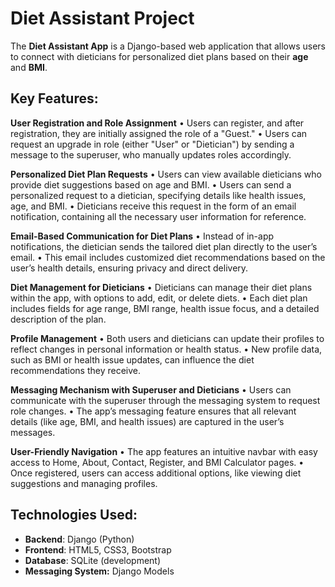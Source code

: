 # Diet Assistant Project
The **Diet Assistant App** is a Django-based web application that allows users to connect with dieticians for personalized diet plans based on their **age** and **BMI**.

## Key Features:
  **User Registration and Role Assignment**
  • Users can register, and after registration, they are initially assigned the role of a "Guest."
  • Users can request an upgrade in role (either "User" or "Dietician") by sending a message to the superuser, who manually updates roles accordingly.

  **Personalized Diet Plan Requests**
  • Users can view available dieticians who provide diet suggestions based on age and BMI.
  • Users can send a personalized request to a dietician, specifying details like health issues, age, and BMI.
  • Dieticians receive this request in the form of an email notification, containing all the necessary user information for reference.
  
  **Email-Based Communication for Diet Plans**
  • Instead of in-app notifications, the dietician sends the tailored diet plan directly to the user’s email.
  • This email includes customized diet recommendations based on the user’s health details, ensuring privacy and direct delivery.
  
  **Diet Management for Dieticians**
  • Dieticians can manage their diet plans within the app, with options to add, edit, or delete diets.
  • Each diet plan includes fields for age range, BMI range, health issue focus, and a detailed description of the plan.
  
  **Profile Management**
  • Both users and dieticians can update their profiles to reflect changes in personal information or health status.
  • New profile data, such as BMI or health issue updates, can influence the diet recommendations they receive.
  
  **Messaging Mechanism with Superuser and Dieticians**
  • Users can communicate with the superuser through the messaging system to request role changes.
  • The app’s messaging feature ensures that all relevant details (like age, BMI, and health issues) are captured in the user’s messages.
  
  **User-Friendly Navigation**
  • The app features an intuitive navbar with easy access to Home, About, Contact, Register, and BMI Calculator pages.
  • Once registered, users can access additional options, like viewing diet suggestions and managing profiles.

## Technologies Used:
- **Backend**: Django (Python)
- **Frontend**: HTML5, CSS3, Bootstrap
- **Database**: SQLite (development)
- **Messaging System:** Django Models

